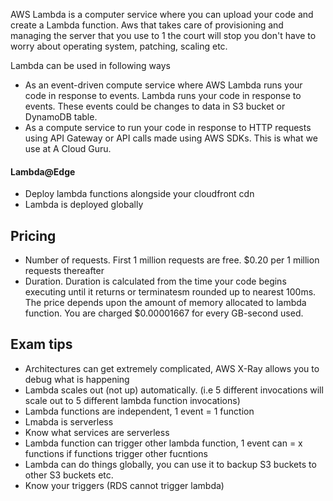 AWS Lambda is a computer service where you can upload your code and create a Lambda function. Aws that takes care of provisioning and managing the server that you use to 1 the court will stop you don't have to worry about operating system, patching, scaling etc.

Lambda can be used in following ways
- As an event-driven compute service where AWS Lambda runs your code in response to events. Lambda runs your code in response to events. These events could be changes to data in S3 bucket or DynamoDB table.
- As a compute service to run your code in response to HTTP requests using API Gateway or API calls made using AWS SDKs. This is what we use at A Cloud Guru.


#### Lambda@Edge
- Deploy lambda functions alongside your cloudfront cdn
- Lambda is deployed globally


Pricing
---
- Number of requests. First 1 million requests are free. $0.20 per 1 million requests thereafter
- Duration. Duration is calculated from the time your code begins executing until it returns or terminatesm rounded up to nearest 100ms. The price depends upon the amount of memory allocated to lambda function. You are charged $0.00001667 for every GB-second used.

Exam tips
---
- Architectures can get extremely complicated, AWS X-Ray allows you to debug what is happening
- Lambda scales out (not up) automatically. (i.e 5 different invocations will scale out to 5 different lambda function invocations)
- Lambda functions are independent, 1 event = 1 function
- Lmabda is serverless
- Know what services are serverless
- Lambda function can trigger other lambda function, 1 event can = x functions if functions trigger other fucntions
- Lambda can do things globally, you can use it to backup S3 buckets to other S3 buckets etc.
- Know your triggers (RDS cannot trigger lambda)



